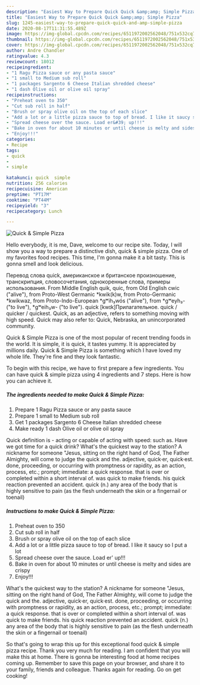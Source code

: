 ```yaml
---
description: "Easiest Way to Prepare Quick Quick &amp;amp; Simple Pizza"
title: "Easiest Way to Prepare Quick Quick &amp;amp; Simple Pizza"
slug: 1245-easiest-way-to-prepare-quick-quick-and-amp-simple-pizza
date: 2020-08-17T11:31:55.489Z
image: https://img-global.cpcdn.com/recipes/6511972002562048/751x532cq70/quick-simple-pizza-recipe-main-photo.jpg
thumbnail: https://img-global.cpcdn.com/recipes/6511972002562048/751x532cq70/quick-simple-pizza-recipe-main-photo.jpg
cover: https://img-global.cpcdn.com/recipes/6511972002562048/751x532cq70/quick-simple-pizza-recipe-main-photo.jpg
author: Andre Chandler
ratingvalue: 4.3
reviewcount: 18012
recipeingredient:
- "1 Ragu Pizza sauce or any pasta sauce"
- "1 small to Medium sub roll"
- "1 packages Sargento 6 Cheese Italian shredded cheese"
- "1 dash Olive oil or olive oil spray"
recipeinstructions:
- "Preheat oven to 350"
- "Cut sub roll in half"
- "Brush or spray olive oil on the top of each slice"
- "Add a lot or a little pizza sauce to top of bread. I like it saucy so I put a lot"
- "Spread cheese over the sauce. Load er&#39; up!!!"
- "Bake in oven for about 10 minutes or until cheese is melty and sides are crispy"
- "Enjoy!!!"
categories:
- Recipe
tags:
- quick
- 
- simple

katakunci: quick  simple 
nutrition: 256 calories
recipecuisine: American
preptime: "PT17M"
cooktime: "PT44M"
recipeyield: "3"
recipecategory: Lunch

---
```



![Quick &amp; Simple Pizza](https://img-global.cpcdn.com/recipes/6511972002562048/751x532cq70/quick-simple-pizza-recipe-main-photo.jpg)

Hello everybody, it is me, Dave, welcome to our recipe site. Today, I will show you a way to prepare a distinctive dish, quick &amp; simple pizza. One of my favorites food recipes. This time, I'm gonna make it a bit tasty. This is gonna smell and look delicious.

Перевод слова quick, американское и британское произношение, транскрипция, словосочетания, однокоренные слова, примеры использования. From Middle English quik, quic, from Old English cwic (&#34;alive&#34;), from Proto-West Germanic *kwik(k)w, from Proto-Germanic *kwikwaz, from Proto-Indo-European *gʷih₃wós (&#34;alive&#34;), from *gʷeyh₃- (&#34;to live&#34;), *gʷeih₃w- (&#34;to live&#34;). quick [kwɪk]Прилагательное. quick / quicker / quickest. Quick, as an adjective, refers to something moving with high speed. Quick may also refer to: Quick, Nebraska, an unincorporated community.

Quick &amp; Simple Pizza is one of the most popular of recent trending foods in the world. It is simple, it is quick, it tastes yummy. It is appreciated by millions daily. Quick &amp; Simple Pizza is something which I have loved my whole life. They're fine and they look fantastic.


To begin with this recipe, we have to first prepare a few ingredients. You can have quick &amp; simple pizza using 4 ingredients and 7 steps. Here is how you can achieve it.

<!--inarticleads1-->

##### The ingredients needed to make Quick &amp; Simple Pizza:

1. Prepare 1 Ragu Pizza sauce or any pasta sauce
1. Prepare 1 small to Medium sub roll
1. Get 1 packages Sargento 6 Cheese Italian shredded cheese
1. Make ready 1 dash Olive oil or olive oil spray


Quick definition is - acting or capable of acting with speed: such as. Have we got time for a quick drink? What&#39;s the quickest way to the station? A nickname for someone &#34;Jesus, sitting on the right hand of God, The Father Almighty, will come to judge the quick and the. adjective, quick·er, quick·est. done, proceeding, or occurring with promptness or rapidity, as an action, process, etc.; prompt; immediate: a quick response. that is over or completed within a short interval of. was quick to make friends. his quick reaction prevented an accident. quick (n.) any area of the body that is highly sensitive to pain (as the flesh underneath the skin or a fingernail or toenail) 

<!--inarticleads2-->

##### Instructions to make Quick &amp; Simple Pizza:

1. Preheat oven to 350
1. Cut sub roll in half
1. Brush or spray olive oil on the top of each slice
1. Add a lot or a little pizza sauce to top of bread. I like it saucy so I put a lot
1. Spread cheese over the sauce. Load er&#39; up!!!
1. Bake in oven for about 10 minutes or until cheese is melty and sides are crispy
1. Enjoy!!!


What&#39;s the quickest way to the station? A nickname for someone &#34;Jesus, sitting on the right hand of God, The Father Almighty, will come to judge the quick and the. adjective, quick·er, quick·est. done, proceeding, or occurring with promptness or rapidity, as an action, process, etc.; prompt; immediate: a quick response. that is over or completed within a short interval of. was quick to make friends. his quick reaction prevented an accident. quick (n.) any area of the body that is highly sensitive to pain (as the flesh underneath the skin or a fingernail or toenail) 

So that's going to wrap this up for this exceptional food quick &amp; simple pizza recipe. Thank you very much for reading. I am confident that you will make this at home. There is gonna be interesting food at home recipes coming up. Remember to save this page on your browser, and share it to your family, friends and colleague. Thanks again for reading. Go on get cooking!
